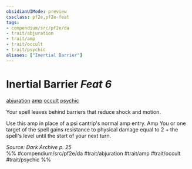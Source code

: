 ```yaml
---
obsidianUIMode: preview
cssclass: pf2e,pf2e-feat
tags:
- compendium/src/pf2e/da
- trait/abjuration
- trait/amp
- trait/occult
- trait/psychic
aliases: ["Inertial Barrier"]
---
```

# Inertial Barrier  *Feat 6*  
[abjuration](../../Rules/traits/abjuration.md)  [amp](../../Rules/traits/amp-da.md)  [occult](../../Rules/traits/occult.md)  [psychic](../../Rules/traits/psychic-da.md)  


Your spell leaves behind barriers that reduce shock and motion.

Use this amp in place of a psi cantrip's normal amp entry. Amp You or one target of the spell gains resistance to physical damage equal to 2 + the spell's level until the start of your next turn.

*Source: Dark Archive p. 25*  
%% #compendium/src/pf2e/da #trait/abjuration #trait/amp #trait/occult #trait/psychic %%